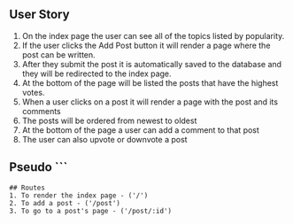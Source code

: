 ## User Story
1. On the index page the user can see all of the topics listed by popularity.
2. If the user clicks the Add Post button it will render a page where the post can be written.
3. After they submit the post it is automatically saved to the database and they will be redirected to the index page.
4. At the bottom of the page will be listed the posts that have the highest votes.
5. When a user clicks on a post it will render a page with the post and its comments
6. The posts will be ordered from newest to oldest
7. At the bottom of the page a user can add a comment to that post
8. The user can also upvote or downvote a post

## Pseudo ```


```
## Routes
1. To render the index page - ('/')
2. To add a post - ('/post')
3. To go to a post's page - ('/post/:id')
